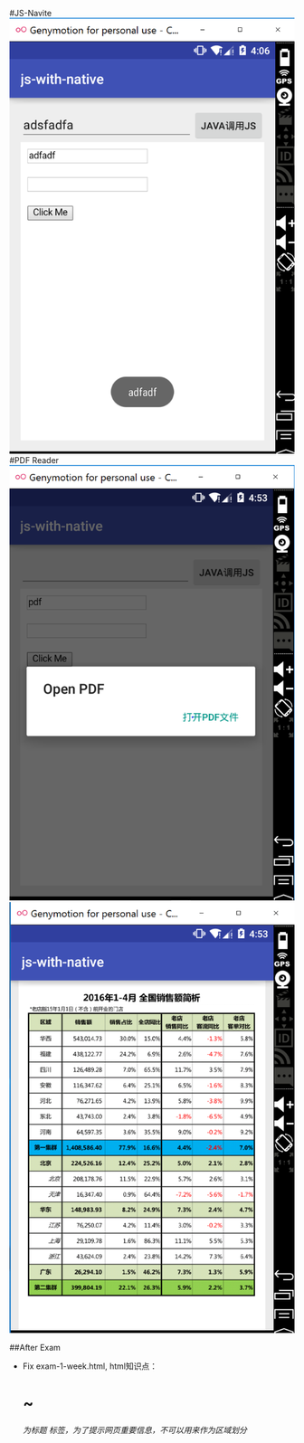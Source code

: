 
#JS-Navite
![images](https://github.com/tianyun6655/exam-week1-1/blob/master/images/android-javascript-native.PNG)
#PDF Reader
![image](https://github.com/tianyun6655/exam-week1-1/blob/master/images/android-sandbox-pdf.png )
![image](https://github.com/tianyun6655/exam-week1-1/blob/master/images/android-sandbox-pdf2.PNG)

##After Exam
 - Fix exam-1-week.html, html知识点：<h1>~<h6>为标题 标签，为了提示网页重要信息，不可以用来作为区域划分
